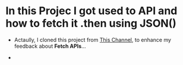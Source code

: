 # In this Projec I got used to API and how to fetch it .then using JSON()
- Actaully, I cloned this project from [This Channel](https://www.youtube.com/watch?v=wPElVpR1rwA), to enhance my feedback about **Fetch APIs**...
* 
